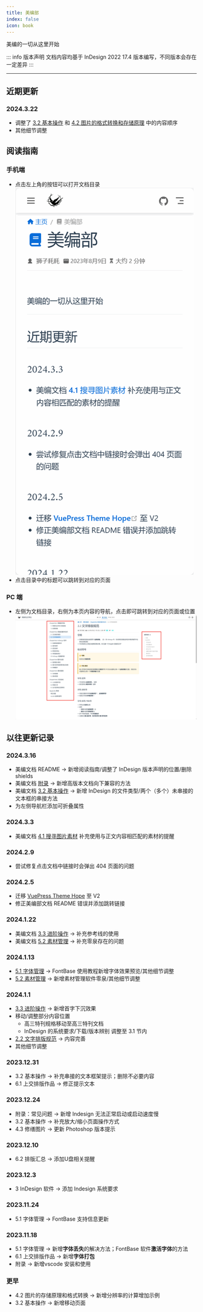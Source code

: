 ```yaml
---
title: 美编部
index: false
icon: book
---
```


美编的一切从这里开始

::: info 版本声明
文档内容均基于 InDesign 2022 17.4 版本编写，不同版本会存在一定差异
:::

---
## 近期更新
### 2024.3.22
- 调整了 [3.2 基本操作](ChapterNo3/3.2.md) 和 [4.2 图片的格式转换和存储原理](ChapterNo4/4.2.md) 中的内容顺序
- 其他细节调整

## 阅读指南
### 手机端
- 点击左上角的按钮可以打开文档目录![](assets/recording.gif)
- 点击目录中的标题可以跳转到对应的页面

### PC 端
- 左侧为文档目录，右侧为本页内容的导航，点击即可跳转到对应的页面或位置![](assets/image/README-1710520319220.jpeg)

## 以往更新记录
### 2024.3.16
- 美编文档 README -> 新增阅读指南/调整了 InDesign 版本声明的位置/删除 shields
- 美编文档 [附录](Appendix/question.md#高版本文档向下兼容) -> 新增高版本文档向下兼容的方法
- 美编文档 [3.2 基本操作](ChapterNo3/3.2.md) -> 新增 InDesign 的文件类型/两个（多个）未串接的文本框的串接方法
- 为左侧导航栏添加可折叠属性
### 2024.3.3
- 美编文档 [4.1 搜寻图片素材](ChapterNo4/4.1.md) 补充使用与正文内容相匹配的素材的提醒
### 2024.2.9
- 尝试修复点击文档中链接时会弹出 404 页面的问题
### 2024.2.5
- 迁移 [VuePress Theme Hope](https://theme-hope.vuejs.press/zh/) 至 V2
- 修正美编部文档 README 错误并添加跳转链接
### 2024.1.22
- 美编文档 [3.3 进阶操作](ChapterNo3/3.3.md#参考线) -> 补充参考线的使用
- 美编文档 [5.2 素材管理](ChapterNo5/5.2.md#零泉推荐) -> 补充零泉存在的问题
### 2024.1.13
- [5.1 字体管理](ChapterNo5/5.1.md#快捷预览字体效果) -> FontBase 使用教程新增字体效果预览/其他细节调整
- [5.2 素材管理](ChapterNo5/5.2.md#零泉推荐) -> 新增素材管理软件零泉/其他细节调整
### 2024.1.1
- [3.3 进阶操作](ChapterNo3/3.3.md#首字下沉) -> 新增首字下沉效果
- 移动/调整部分内容位置
  - 高三特刊规格移动至高三特刊文档
  - InDesign 的系统要求/下载/版本辨别 调整至 3.1 节内
- [2.2 文字排版规范](ChapterNo2/2.2.md) -> 内容完善
- 其他细节调整
### 2023.12.31
- 3.2 基本操作 -> 补充串接的文本框架提示；删除不必要内容
- 6.1 上交排版作品 -> 修正提示文本
### 2023.12.24
- 附录：常见问题 -> 新增 Indesign 无法正常启动或启动速度慢
- 3.2 基本操作 -> 补充放大/缩小页面操作方式
- 4.3 修缮图片 -> 更新 Photoshop 版本提示
### 2023.12.10
- 6.2 排版汇总 -> 添加U盘相关提醒
### 2023.12.3
- 3 InDesign 软件 -> 添加 Indesign 系统要求
### 2023.11.24
- 5.1 字体管理 -> FontBase 支持信息更新
### 2023.11.18
- 5.1 字体管理 -> 新增**字体丢失**的解决方法；FontBase 软件**激活字体**的方法
- 6.1 上交排版作品 -> 新增**字体打包**
- 附录 -> 新增vscode 安装和使用
### 更早
- 4.2 图片的存储原理和格式转换 -> 新增分辨率的计算增加示例
- 3.2 基本操作 -> 新增移动页面
